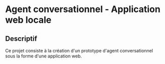 # Agent conversationnel - Application web locale

## Descriptif

Ce projet consiste à la création d'un prototype d'agent conversationnel sous la forme d'une application web.


